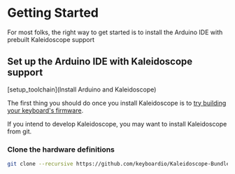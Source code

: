 # Getting Started

For most folks, the right way to get started is to install the Arduino IDE with prebuilt Kaleidoscope support

## Set up the Arduino IDE with Kaleidoscope support

[setup_toolchain](Install Arduino and Kaleidoscope)

The first thing you should do once you install Kaleidoscope is to [try building your keyboard's firmware](build_default_firmware).

If you intend to develop Kaleidoscope, you may want to install Kaleidoscope from git.

### Clone the hardware definitions
```sh
git clone --recursive https://github.com/keyboardio/Kaleidoscope-Bundle-Keyboardio.git keyboardio
```
